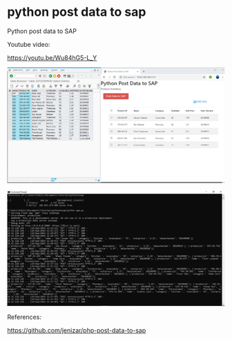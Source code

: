 # python post data to sap
 Python post data to SAP
 
Youtube video:

https://youtu.be/Wu84hG5-L_Y

![alt text](https://github.com/jenizar/python-post-data-to-sap/blob/master/Screenshot.PNG)

![alt text](https://github.com/jenizar/python-post-data-to-sap/blob/master/print_json.PNG)

References:

https://github.com/jenizar/php-post-data-to-sap
